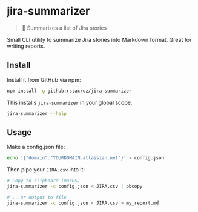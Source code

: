 # jira-summarizer

> :construction: Summarizes a list of Jira stories

Small CLI utility to summarize Jira stories into Markdown format. Great for writing reports.

## Install

Install it from GitHub via npm:

```bash
npm install -g github:rstacruz/jira-summarizer
```

This installs `jira-summarizer` in your global scope.

```bash
jira-summarizer --help
```

## Usage

Make a config.json file:

```bash
echo '{"domain":"YOURDOMAIN.atlassian.net"}' > config.json
```

Then pipe your `JIRA.csv` into it:

```bash
# Copy to clipboard (macOS)
jira-summarizer -c config.json < JIRA.csv | pbcopy

# ...or output to file
jira-summarizer -c config.json < JIRA.csv > my_report.md
```
